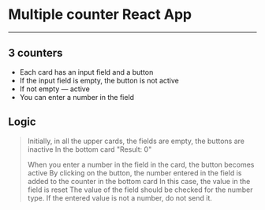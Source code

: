# Multiple counter React App
_______________________________
## 3 counters 
- Each card has an input field and a button
- If the input field is empty, the button is not active
- If not empty — active
- You can enter a number in the field

## Logic
>Initially, in all the upper cards, the fields are empty, the buttons are inactive
>In the bottom card "Result: 0"
>
>When you enter a number in the field in the card, the button becomes active
>By clicking on the button, the number entered in the field is added to the counter in the bottom card
>In this case, the value in the field is reset
>The value of the field should be checked for the number type. If the entered value is not a number, do not send it.
